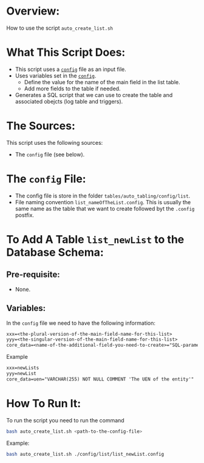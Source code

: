 # Overview:

How to use the script `auto_create_list.sh`

# What This Script Does:

- This script uses a [`config`](#the-config-file) file as an input file.
- Uses variables set in the [`config`](#the-config-file).
    - Define the value for the name of the main field in the list table.
    - Add more fields to the table if needed.
- Generates a SQL script that we can use to create the table and associated obejcts (log table and triggers).

# The Sources:

This script uses the following sources:

- The `config` file (see below).

# The `config` File:

- The config file is store in the folder `tables/auto_tabling/config/list`.
- File naming convention `list_nameOfTheList.config`. This is usually the same name as the table that we want to create followed byt the `.config` postfix.

# To Add A Table `list_newList` to the Database Schema:

## Pre-requisite:

 - None.

## Variables:

In the `config` file we need to have the following information:

```txt
xxx=<the-plural-version-of-the-main-field-name-for-this-list>
yyy=<the-singular-version-of-the-main-field-name-for-this-list>
core_data=<name-of-the-additional-field-you-need-to-create>="SQL-parameters-that-define-this-field"
```

Example

```txt
xxx=newLists
yyy=newList
core_data=uen="VARCHAR(255) NOT NULL COMMENT 'The UEN of the entity'"
```

# How To Run It:

To run the script you need to run the command

```bash
bash auto_create_list.sh <path-to-the-config-file>
```

Example:

```bash
bash auto_create_list.sh ./config/list/list_newList.config
```
